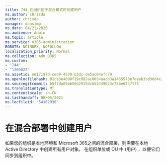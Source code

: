 ```yaml
---
title: 744 在组织位于混合模式时创建用户
ms.author: chrisda
author: chrisda
manager: dansimp
ms.date: 04/21/2020
ms.audience: Admin
ms.topic: article
ms.service: o365-administration
ROBOTS: NOINDEX, NOFOLLOW
localization_priority: Normal
ms.collection: Adm_O365
ms.custom:
- "744"
- "1200022"
ms.assetid: ed17197d-cee9-4539-b3dc-de5ac04efc79
ms.openlocfilehash: 01ce3e4698f19c882ac0034aacb3a1455973e7eeeb3bd38d4c28a0070d739405
ms.sourcegitcommit: b5f7da89a650d2915dc652449623c78be6247175
ms.translationtype: MT
ms.contentlocale: zh-CN
ms.lasthandoff: 08/05/2021
ms.locfileid: "54102930"
---
```

# <a name="create-users-in-hybrid-deployments"></a>在混合部署中创建用户

如果您的组织是本地环境和 Microsoft 365之间的混合部署，则需要在本地 Active Directory 中创建所有用户对象。 在组织单位或 OU 中 (用户) ，以便它们同步到组织中。
